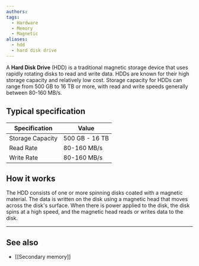 ```yaml
---
authors: 
tags:
  - Hardware
  - Memory
  - Magnetic
aliases:
  - hdd
  - hard disk drive
---
```

A **Hard Disk Drive** (HDD) is a traditional magnetic storage device that uses rapidly rotating disks to read and write data. HDDs are known for their high storage capacity and relatively low cost. Storage capacity for HDDs can range from 500 GB to 16 TB or more, with read and write speeds generally between 80-160 MB/s.

## Typical specification
| Specification    | Value          |
| ---------------- | -------------- |
| Storage Capacity | 500 GB - 16 TB |
| Read Rate        | 80-160 MB/s    |
| Write Rate       | 80-160 MB/s    |

## How it works
The HDD consists of one or more spinning disks coated with a magnetic material. The data is written on the disk using a magnetic head that moves across the disk's surface. When there is power applied to the disk, the disk spins at a high speed, and the magnetic head reads or writes data to the disk.

---
## See also
- [[Secondary memory]]